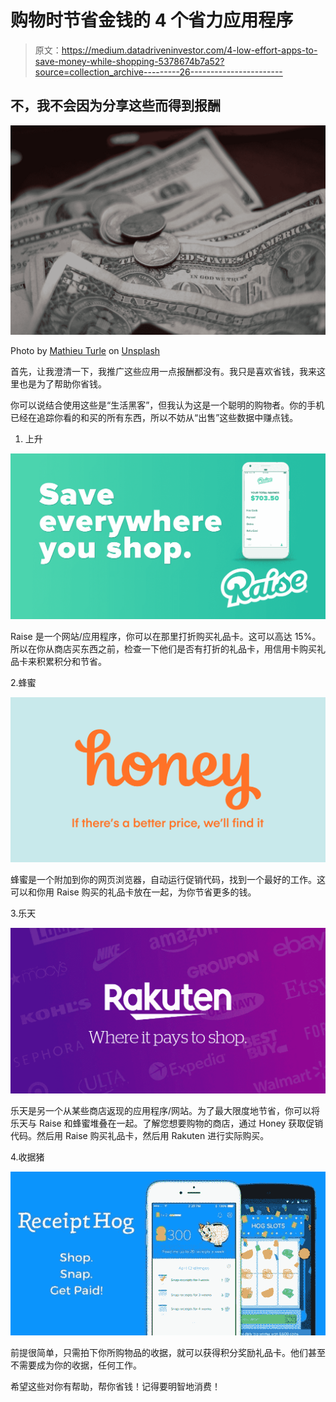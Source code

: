# 购物时节省金钱的 4 个省力应用程序

> 原文：<https://medium.datadriveninvestor.com/4-low-effort-apps-to-save-money-while-shopping-5378674b7a52?source=collection_archive---------26----------------------->

## 不，我不会因为分享这些而得到报酬

![](img/d0139f21c38fbd28ff731d4ff4ecfe2c.png)

Photo by [Mathieu Turle](https://unsplash.com/@nbmat?utm_source=medium&utm_medium=referral) on [Unsplash](https://unsplash.com?utm_source=medium&utm_medium=referral)

首先，让我澄清一下，我推广这些应用一点报酬都没有。我只是喜欢省钱，我来这里也是为了帮助你省钱。

你可以说结合使用这些是“生活黑客”，但我认为这是一个聪明的购物者。你的手机已经在追踪你看的和买的所有东西，所以不妨从“出售”这些数据中赚点钱。

1.  上升

![](img/dd0c8ba26b597a54740600d11d1fd61d.png)

Raise 是一个网站/应用程序，你可以在那里打折购买礼品卡。这可以高达 15%。所以在你从商店买东西之前，检查一下他们是否有打折的礼品卡，用信用卡购买礼品卡来积累积分和节省。

2.蜂蜜

![](img/3aac27dcf8ad46c75a85e0e553284439.png)

蜂蜜是一个附加到你的网页浏览器，自动运行促销代码，找到一个最好的工作。这可以和你用 Raise 购买的礼品卡放在一起，为你节省更多的钱。

3.乐天

![](img/816161e73b6e8929cbb2a3c748f43a07.png)

乐天是另一个从某些商店返现的应用程序/网站。为了最大限度地节省，你可以将乐天与 Raise 和蜂蜜堆叠在一起。了解您想要购物的商店，通过 Honey 获取促销代码。然后用 Raise 购买礼品卡，然后用 Rakuten 进行实际购买。

4.收据猪

![](img/0f82e22f9321bfd7a596969267a3fd68.png)

前提很简单，只需拍下你所购物品的收据，就可以获得积分奖励礼品卡。他们甚至不需要成为你的收据，任何工作。

希望这些对你有帮助，帮你省钱！记得要明智地消费！